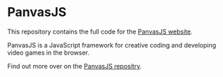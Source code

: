 # PanvasJS

This repository contains the full code for the [PanvasJS website](https://panvasjs.leptr.com).

PanvasJS is a JavaScript framework for creative coding and developing video games in the browser.

Find out more over on the [PanvasJS repositry](https://github.com/leptr/panvasjs).
